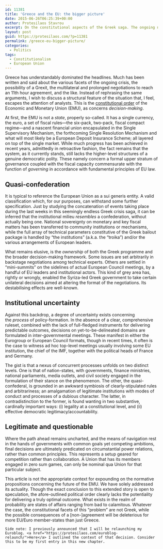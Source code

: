 ```yaml
---
id: 11381
title: 'Greece and the EU: the bigger picture'
date: 2015-06-26T06:25:39+00:00
author: Protesilaos Stavrou
excerpt: On the constitutional aspects of the Greek saga. The ongoing negotiations unfold against the backdrop of a quasi-confederal Economic and Monetary Union.
layout: post
guid: https://protesilaos.com/?p=11381
permalink: /greece-eu-bigger-picture/
categories:
  - Politics
tags:
  - Constitutionalism
  - European Union
---
```

Greece has understandably dominated the headlines. Much has been written and said about the various facets of the ongoing crisis, the possibility of a Grexit, the multilateral and prolonged negotiations to reach an 11th hour agreement, and the like. Instead of rephrasing the same arguments, I wish to discuss a structural feature of the situation that, I feel, escapes the attention of analysts. This is the [constitutional order](https://protesilaos.com/constitutional-subject-order/) of the Economic and Monetary Union (EMU), as concerns _decision-making_.

At first, the EMU is not a _state_, properly so-called. It has a single currency, the euro, a set of fiscal rules—the six-pack, two-pack, fiscal compact regime—and a nascent financial union encapsulated in the Single Supervisory Mechanism, the forthcoming Single Resolution Mechanism and what will most likely be a European Deposit Insurance Scheme; all layered on top of the single market. While much progress has been achieved in recent years, admittedly in retroactive fashion, the fact remains that the system, as it currently stands, still lacks the higher-level structures of a genuine democratic polity. These namely concern a formal upper stratum of governance coupled with the fiscal capacity commensurate with the function of _governing_ in accordance with fundamental principles of EU law.

## Quasi-confederation

It is typical to reference the European Union as a sui generis entity. A valid classification which, for our purposes, can withstand some further specification. Just by studying the concatenation of events taking place during the last weeks in this seemingly endless Greek crisis saga, it can be inferred that the institutional milieu _resembles_ a confederation, without actually being one. National sovereignty on monetary and key fiscal matters has been transferred to community institutions or mechanisms, while the full array of technical parameters constitutive of the Greek bailout package is handled by &#8220;the institutions&#8221; (a.k.a. the &#8220;troika&#8221;) and/or the various arrangements of European leaders.

What remains elusive, is the _ownership_ of both the Greek programme and the broader decision-making framework. Some issues are set arbitrarily in backstage negotiations among technical experts. Others are settled in &#8220;mini-summits&#8221; on the sidelines of actual European Council meetings, by a handful of EU leaders and institutional actors. This kind of grey area has, rightly or wrongly, enabled the Syriza-led Greek government to take certain unilateral decisions aimed at altering the format of the negotiations. Its destabilising effects are well-known.

## Institutional uncertainty

Against this backdrop, a degree of uncertainty exists concerning the _process_ of policy-formation. In the absence of a clear, comprehensive ruleset, combined with the lack of full-fledged instruments for delivering predictable outcomes, decisions on yet-to-be-delineated domains are formulated in inter-governmental meetings. These manifest in either the Eurogroup or European Council formats, though in recent times, it often is the case to witness ad hoc top-level meetings usually involving some EU institution, the chief of the IMF, together with the political heads of France and Germany.

The gist is that a nexus of concurrent processes unfolds on two distinct levels. One is that of nation-states, with governments, finance ministries, national parliaments, media outlets, and civil society engaged in the formulation of their stance on the phenomenon. The other, the quasi-confederal, is grounded in an awkward symbiosis of clearly-stipulated rules and arbitrariness; an amalgamation of legitimate institutions with modes of conduct and processes of a dubious character. The latter, in contradistinction to the former, is found wanting in two substantive, cardinally important ways: (i) legality at a constitutional level, and (ii) effective democratic legitimacy/accountability.

## Legitimate and questionable

Where the path ahead remains uncharted, and the means of navigation rest in the hands of governments with common goals yet competing ambitions, final decisions are ultimately predicated on circumstantial power relations, rather than common principles. This represents a setup geared for competition rather than collaboration. A Union that has its members engaged in zero sum games, can only be nominal qua Union for that particular subject.

This article is not the appropriate context for expounding on the normative propositions concerning the future of the EMU. We have solely addressed its actuality. Though the exact conclusion to this extended story is open to speculation, the afore-outlined political order clearly lacks the potentiality for delivering a truly optimal outcome. What exists in the realm of probability are states of affairs ranging from bad to calamitous. Whatever the case, the constitutional facets of this &#8220;problem&#8221; are not Greek, while the possible consequences of a [non-]agreement will be deleterious for more EU/Euro member-states than just Greece.

`Side note: I previously announced that I will be relaunching my Euroblog. <a href="https://protesilaos.com/euroblog-relaunch/">Here</a> I outlined the context of that decision. Consider this to be my first entry in this new chapter.`